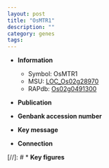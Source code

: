 ```yaml
---
layout: post
title: "OsMTR1"
description: ""
category: genes
tags: 
---
```


* **Information**  
    + Symbol: OsMTR1  
    + MSU: [LOC_Os02g28970](http://rice.uga.edu/cgi-bin/ORF_infopage.cgi?orf=LOC_Os02g28970)  
    + RAPdb: [Os02g0491300](http://rapdb.dna.affrc.go.jp/viewer/gbrowse_details/irgsp1?name=Os02g0491300)  

* **Publication**  

* **Genbank accession number**  

* **Key message**  

* **Connection**  

[//]: # * **Key figures**  



